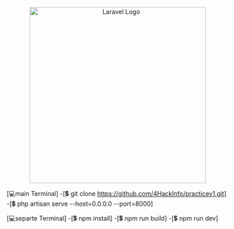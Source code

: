 <p align="center"><a href="https://laravel.com" target="_blank"><img src="https://raw.githubusercontent.com/laravel/art/master/logo-lockup/5%20SVG/2%20CMYK/1%20Full%20Color/laravel-logolockup-cmyk-red.svg" width="400" alt="Laravel Logo"></a></p>

[💻main Terminal]
-[💲 git clone https://github.com/4HackInfo/practicev1.git]
-[💲 php artisan serve --host=0.0.0.0 --port=8000]


[💻separte Terminal]
-[💲 npm install]
-[💲 npm run build]
-[💲 npm run dev]

